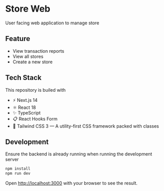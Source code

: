 
# Store Web

User facing web application to manage store

## Feature
- View transaction reports
- View all stores
- Create a new store

## Tech Stack
This repository is builed with

- ⚡️ Next.js 14
- ⚛️ React 18
- ✨ TypeScript
- 📋 React Hooks Form
- 💨 Tailwind CSS 3 — A utility-first CSS framework packed with classes


## Development
Ensure the backend is already running when running the development server


```bash
npm install
npm run dev
```

Open [http://localhost:3000](http://localhost:3000) with your browser to see the result.
